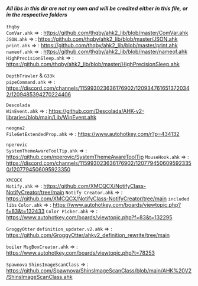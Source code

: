 #### *All libs in this dir are not my own and will be credited either in this file, or in the respective folders*

`thqby`  
`ComVar.ahk`              => : https://github.com/thqby/ahk2_lib/blob/master/ComVar.ahk  
`JSON.ahk`                => : https://github.com/thqby/ahk2_lib/blob/master/JSON.ahk  
`print.ahk`               => : https://github.com/thqby/ahk2_lib/blob/master/print.ahk  
`nameof.ahk`              => : https://github.com/thqby/ahk2_lib/blob/master/nameof.ahk  
`HighPrecisionSleep.ahk`  => : https://github.com/thqby/ahk2_lib/blob/master/HighPrecisionSleep.ahk  

`DepthTrawler` & `G33k`  
`pipeCommand.ahk`  => : https://discord.com/channels/115993023636176902/1209347616513720342/1209485394270224406  

`Descolada`  
`WinEvent.ahk`     => : https://github.com/Descolada/AHK-v2-libraries/blob/main/Lib/WinEvent.ahk  

`neogna2`  
`FileGetExtendedProp.ahk` => : https://www.autohotkey.com/r?p=434132  

`nperovic`  
`SystemThemeAwareToolTip.ahk` => : https://github.com/nperovic/SystemThemeAwareToolTip
`MouseHook.ahk`               => : https://discord.com/channels/115993023636176902/1207794506095923350/1207794506095923350

`XMCQCX`  
`Notify.ahk`         => : https://github.com/XMCQCX/NotifyClass-NotifyCreator/tree/main
`Notify Creator.ahk` => : https://github.com/XMCQCX/NotifyClass-NotifyCreator/tree/main
    `included libs`
        `Color.ahk`         => : https://www.autohotkey.com/boards/viewtopic.php?f=83&t=132433
        `Color Picker.ahk`  => : https://www.autohotkey.com/boards/viewtopic.php?f=83&t=132295

`GroggyOtter`
`definition_updater.v2.ahk` => : https://github.com/GroggyOtter/ahkv2_definition_rewrite/tree/main

`boiler`
`MsgBoxCreator.ahk` => : https://www.autohotkey.com/boards/viewtopic.php?t=78253

`Spawnova`
`ShinsImageScanClass` => : https://github.com/Spawnova/ShinsImageScanClass/blob/main/AHK%20V2/ShinsImageScanClass.ahk